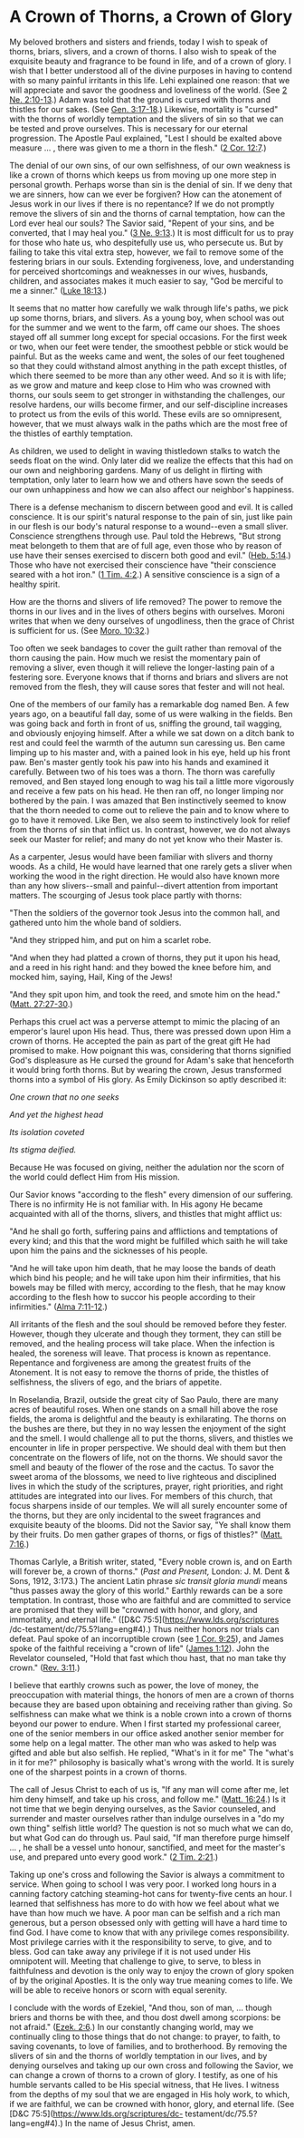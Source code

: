 # A Crown of Thorns, a Crown of Glory

My beloved brothers and sisters and friends, today I wish to speak of thorns,
briars, slivers, and a crown of thorns. I also wish to speak of the exquisite
beauty and fragrance to be found in life, and of a crown of glory. I wish that
I better understood all of the divine purposes in having to contend with so
many painful irritants in this life. Lehi explained one reason: that we will
appreciate and savor the goodness and loveliness of the world. (See [2 Ne.
2:10-13](https://www.lds.org/scriptures/bofm/2-ne/2.10-13?lang=eng#9).) Adam
was told that the ground is cursed with thorns and thistles for our sakes.
(See [Gen.
3:17-18](https://www.lds.org/scriptures/ot/gen/3.17-18?lang=eng#16).)
Likewise, mortality is "cursed" with the thorns of worldly temptation and the
slivers of sin so that we can be tested and prove ourselves. This is necessary
for our eternal progression. The Apostle Paul explained, "Lest I should be
exalted above measure ... , there was given to me a thorn in the flesh." ([2
Cor. 12:7](https://www.lds.org/scriptures/nt/2-cor/12.7?lang=eng#6).)

The denial of our own sins, of our own selfishness, of our own weakness is
like a crown of thorns which keeps us from moving up one more step in personal
growth. Perhaps worse than sin is the denial of sin. If we deny that we are
sinners, how can we ever be forgiven? How can the atonement of Jesus work in
our lives if there is no repentance? If we do not promptly remove the slivers
of sin and the thorns of carnal temptation, how can the Lord ever heal our
souls? The Savior said, "Repent of your sins, and be converted, that I may
heal you." ([3 Ne.
9:13](https://www.lds.org/scriptures/bofm/3-ne/9.13?lang=eng#12).) It is most
difficult for us to pray for those who hate us, who despitefully use us, who
persecute us. But by failing to take this vital extra step, however, we fail
to remove some of the festering briars in our souls. Extending forgiveness,
love, and understanding for perceived shortcomings and weaknesses in our
wives, husbands, children, and associates makes it much easier to say, "God be
merciful to me a sinner." ([Luke
18:13](https://www.lds.org/scriptures/nt/luke/18.13?lang=eng#12).)

It seems that no matter how carefully we walk through life's paths, we pick up
some thorns, briars, and slivers. As a young boy, when school was out for the
summer and we went to the farm, off came our shoes. The shoes stayed off all
summer long except for special occasions. For the first week or two, when our
feet were tender, the smoothest pebble or stick would be painful. But as the
weeks came and went, the soles of our feet toughened so that they could
withstand almost anything in the path except thistles, of which there seemed
to be more than any other weed. And so it is with life; as we grow and mature
and keep close to Him who was crowned with thorns, our souls seem to get
stronger in withstanding the challenges, our resolve hardens, our wills become
firmer, and our self-discipline increases to protect us from the evils of this
world. These evils are so omnipresent, however, that we must always walk in
the paths which are the most free of the thistles of earthly temptation.

As children, we used to delight in waving thistledown stalks to watch the
seeds float on the wind. Only later did we realize the effects that this had
on our own and neighboring gardens. Many of us delight in flirting with
temptation, only later to learn how we and others have sown the seeds of our
own unhappiness and how we can also affect our neighbor's happiness.

There is a defense mechanism to discern between good and evil. It is called
conscience. It is our spirit's natural response to the pain of sin, just like
pain in our flesh is our body's natural response to a wound--even a small
sliver. Conscience strengthens through use. Paul told the Hebrews, "But strong
meat belongeth to them that are of full age, even those who by reason of use
have their senses exercised to discern both good and evil." ([Heb.
5:14](https://www.lds.org/scriptures/nt/heb/5.14?lang=eng#13).) Those who have
not exercised their conscience have "their conscience seared with a hot iron."
([1 Tim. 4:2](https://www.lds.org/scriptures/nt/1-tim/4.2?lang=eng#1).) A
sensitive conscience is a sign of a healthy spirit.

How are the thorns and slivers of life removed? The power to remove the thorns
in our lives and in the lives of others begins with ourselves. Moroni writes
that when we deny ourselves of ungodliness, then the grace of Christ is
sufficient for us. (See [Moro.
10:32](https://www.lds.org/scriptures/bofm/moro/10.32?lang=eng#31).)

Too often we seek bandages to cover the guilt rather than removal of the thorn
causing the pain. How much we resist the momentary pain of removing a sliver,
even though it will relieve the longer-lasting pain of a festering sore.
Everyone knows that if thorns and briars and slivers are not removed from the
flesh, they will cause sores that fester and will not heal.

One of the members of our family has a remarkable dog named Ben. A few years
ago, on a beautiful fall day, some of us were walking in the fields. Ben was
going back and forth in front of us, sniffing the ground, tail wagging, and
obviously enjoying himself. After a while we sat down on a ditch bank to rest
and could feel the warmth of the autumn sun caressing us. Ben came limping up
to his master and, with a pained look in his eye, held up his front paw. Ben's
master gently took his paw into his hands and examined it carefully. Between
two of his toes was a thorn. The thorn was carefully removed, and Ben stayed
long enough to wag his tail a little more vigorously and receive a few pats on
his head. He then ran off, no longer limping nor bothered by the pain. I was
amazed that Ben instinctively seemed to know that the thorn needed to come out
to relieve the pain and to know where to go to have it removed. Like Ben, we
also seem to instinctively look for relief from the thorns of sin that inflict
us. In contrast, however, we do not always seek our Master for relief; and
many do not yet know who their Master is.

As a carpenter, Jesus would have been familiar with slivers and thorny woods.
As a child, He would have learned that one rarely gets a sliver when working
the wood in the right direction. He would also have known more than any how
slivers--small and painful--divert attention from important matters. The
scourging of Jesus took place partly with thorns:

"Then the soldiers of the governor took Jesus into the common hall, and
gathered unto him the whole band of soldiers.

"And they stripped him, and put on him a scarlet robe.

"And when they had platted a crown of thorns, they put it upon his head, and a
reed in his right hand: and they bowed the knee before him, and mocked him,
saying, Hail, King of the Jews!

"And they spit upon him, and took the reed, and smote him on the head."
([Matt.
27:27-30](https://www.lds.org/scriptures/nt/matt/27.27-30?lang=eng#26).)

Perhaps this cruel act was a perverse attempt to mimic the placing of an
emperor's laurel upon His head. Thus, there was pressed down upon Him a crown
of thorns. He accepted the pain as part of the great gift He had promised to
make. How poignant this was, considering that thorns signified God's
displeasure as He cursed the ground for Adam's sake that henceforth it would
bring forth thorns. But by wearing the crown, Jesus transformed thorns into a
symbol of His glory. As Emily Dickinson so aptly described it:

_One crown that no one seeks_

_And yet the highest head_

_Its isolation coveted_

_Its stigma deified._

Because He was focused on giving, neither the adulation nor the scorn of the
world could deflect Him from His mission.

Our Savior knows "according to the flesh" every dimension of our suffering.
There is no infirmity He is not familiar with. In His agony He became
acquainted with all of the thorns, slivers, and thistles that might afflict
us:

"And he shall go forth, suffering pains and afflictions and temptations of
every kind; and this that the word might be fulfilled which saith he will take
upon him the pains and the sicknesses of his people.

"And he will take upon him death, that he may loose the bands of death which
bind his people; and he will take upon him their infirmities, that his bowels
may be filled with mercy, according to the flesh, that he may know according
to the flesh how to succor his people according to their infirmities." ([Alma
7:11-12](https://www.lds.org/scriptures/bofm/alma/7.11-12?lang=eng#10).)

All irritants of the flesh and the soul should be removed before they fester.
However, though they ulcerate and though they torment, they can still be
removed, and the healing process will take place. When the infection is
healed, the soreness will leave. That process is known as repentance.
Repentance and forgiveness are among the greatest fruits of the Atonement. It
is not easy to remove the thorns of pride, the thistles of selfishness, the
slivers of ego, and the briars of appetite.

In Roselandia, Brazil, outside the great city of Sao Paulo, there are many
acres of beautiful roses. When one stands on a small hill above the rose
fields, the aroma is delightful and the beauty is exhilarating. The thorns on
the bushes are there, but they in no way lessen the enjoyment of the sight and
the smell. I would challenge all to put the thorns, slivers, and thistles we
encounter in life in proper perspective. We should deal with them but then
concentrate on the flowers of life, not on the thorns. We should savor the
smell and beauty of the flower of the rose and the cactus. To savor the sweet
aroma of the blossoms, we need to live righteous and disciplined lives in
which the study of the scriptures, prayer, right priorities, and right
attitudes are integrated into our lives. For members of this church, that
focus sharpens inside of our temples. We will all surely encounter some of the
thorns, but they are only incidental to the sweet fragrances and exquisite
beauty of the blooms. Did not the Savior say, "Ye shall know them by their
fruits. Do men gather grapes of thorns, or figs of thistles?" ([Matt.
7:16](https://www.lds.org/scriptures/nt/matt/7.16?lang=eng#15).)

Thomas Carlyle, a British writer, stated, "Every noble crown is, and on Earth
will forever be, a crown of thorns." (_Past and Present,_ London: J. M. Dent
&amp; Sons, 1912, 3:173.) The ancient Latin phrase _sic transit gloria mundi_
means "thus passes away the glory of this world." Earthly rewards can be a
sore temptation. In contrast, those who are faithful and are committed to
service are promised that they will be "crowned with honor, and glory, and
immortality, and eternal life." ([D&amp;C 75:5](https://www.lds.org/scriptures
/dc-testament/dc/75.5?lang=eng#4).) Thus neither honors nor trials can defeat.
Paul spoke of an incorruptible crown (see [1 Cor.
9:25](https://www.lds.org/scriptures/nt/1-cor/9.25?lang=eng#24)), and James
spoke of the faithful receiving a "crown of life" ([James
1:12](https://www.lds.org/scriptures/nt/james/1.12?lang=eng#11)). John the
Revelator counseled, "Hold that fast which thou hast, that no man take thy
crown." ([Rev. 3:11](https://www.lds.org/scriptures/nt/rev/3.11?lang=eng#10).)

I believe that earthly crowns such as power, the love of money, the
preoccupation with material things, the honors of men are a crown of thorns
because they are based upon obtaining and receiving rather than giving. So
selfishness can make what we think is a noble crown into a crown of thorns
beyond our power to endure. When I first started my professional career, one
of the senior members in our office asked another senior member for some help
on a legal matter. The other man who was asked to help was gifted and able but
also selfish. He replied, "What's in it for me" The "what's in it for me?"
philosophy is basically what's wrong with the world. It is surely one of the
sharpest points in a crown of thorns.

The call of Jesus Christ to each of us is, "If any man will come after me, let
him deny himself, and take up his cross, and follow me." ([Matt.
16:24](https://www.lds.org/scriptures/nt/matt/16.24?lang=eng#23).) Is it not
time that we begin denying ourselves, as the Savior counseled, and surrender
and master ourselves rather than indulge ourselves in a "do my own thing"
selfish little world? The question is not so much what we can do, but what God
can do through us. Paul said, "If man therefore purge himself ... , he shall be
a vessel unto honour, sanctified, and meet for the master's use, and prepared
unto every good work." ([2 Tim.
2:21](https://www.lds.org/scriptures/nt/2-tim/2.21?lang=eng#20).)

Taking up one's cross and following the Savior is always a commitment to
service. When going to school I was very poor. I worked long hours in a
canning factory catching steaming-hot cans for twenty-five cents an hour. I
learned that selfishness has more to do with how we feel about what we have
than how much we have. A poor man can be selfish and a rich man generous, but
a person obsessed only with getting will have a hard time to find God. I have
come to know that with any privilege comes responsibility. Most privilege
carries with it the responsibility to serve, to give, and to bless. God can
take away any privilege if it is not used under His omnipotent will. Meeting
that challenge to give, to serve, to bless in faithfulness and devotion is the
only way to enjoy the crown of glory spoken of by the original Apostles. It is
the only way true meaning comes to life. We will be able to receive honors or
scorn with equal serenity.

I conclude with the words of Ezekiel, "And thou, son of man, ... though briers
and thorns be with thee, and thou dost dwell among scorpions: be not afraid."
([Ezek. 2:6](https://www.lds.org/scriptures/ot/ezek/2.6?lang=eng#5).) In our
constantly changing world, may we continually cling to those things that do
not change: to prayer, to faith, to saving covenants, to love of families, and
to brotherhood. By removing the slivers of sin and the thorns of worldly
temptation in our lives, and by denying ourselves and taking up our own cross
and following the Savior, we can change a crown of thorns to a crown of glory.
I testify, as one of his humble servants called to be His special witness,
that He lives. I witness from the depths of my soul that we are engaged in His
holy work, to which, if we are faithful, we can be crowned with honor, glory,
and eternal life. (See [D&amp;C 75:5](https://www.lds.org/scriptures/dc-
testament/dc/75.5?lang=eng#4).) In the name of Jesus Christ, amen.

